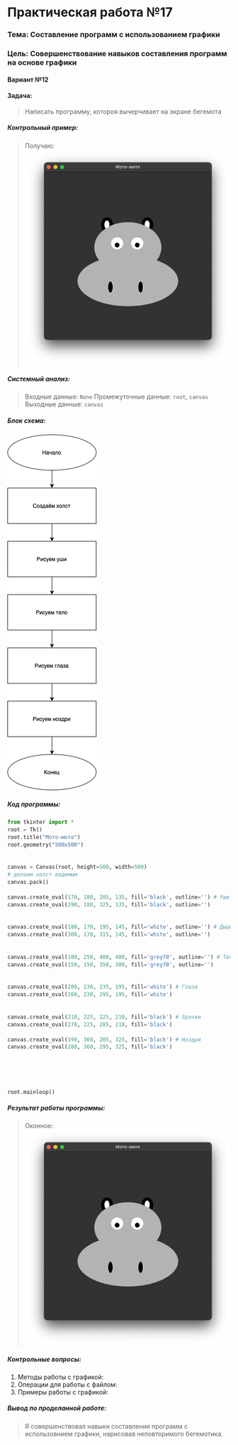 # Практическая работа №17 #
### Тема: Составление программ с использованием графики ###
### Цель: Совершенствование навыков составления программ на основе графики ###
#### Вариант №12 ####
#### Задача: ####

> Написать программу, котороя вычерчивает на экране бегемота
##### Контрольный пример: #####

>Получаю: ![prim1.png](prim1.png)



##### Системный анализ: #####

>Входные данные: `None`
>Промежуточные данные: `root`, `canvas`  
>Выходные данные: `canvas`  


##### Блок схема: #####
![dimm1.png](dimm1.png)


##### Код программы: #####

```python
from tkinter import *
root = Tk()
root.title("Мото-мото")
root.geometry("500x500")


canvas = Canvas(root, height=500, width=500)
# делаем холст видимым
canvas.pack()

canvas.create_oval(170, 180, 205, 135, fill='black', outline='') # Уши
canvas.create_oval(290, 180, 325, 135, fill='black', outline='')


canvas.create_oval(180, 170, 195, 145, fill='white', outline='') # Дыры в ушах
canvas.create_oval(300, 170, 315, 145, fill='white', outline='')


canvas.create_oval(100, 250, 400, 400, fill='grey70', outline='') # Тело
canvas.create_oval(150, 150, 350, 300, fill='grey70', outline='')


canvas.create_oval(200, 230, 235, 195, fill='white') # Глаза
canvas.create_oval(260, 230, 295, 195, fill='white')


canvas.create_oval(210, 225, 225, 210, fill='black') # Зрачки
canvas.create_oval(270, 225, 285, 210, fill='black')

canvas.create_oval(190, 360, 205, 325, fill='black') # Ноздри
canvas.create_oval(280, 360, 295, 325, fill='black')





root.mainloop()
```

##### Результат работы программы: #####
> Оконное:
![prim1.png](prim1.png)

##### Контрольные вопросы: #####

1. Методы работы с графикой:
2. Операции для работы с файлом: 
3. Примеры работы с графикой:
##### Вывод по проделанной работе: #####
> Я совершенствовал навыки составления программ c использовнием графики, нарисовав неповторимого бегемотика.